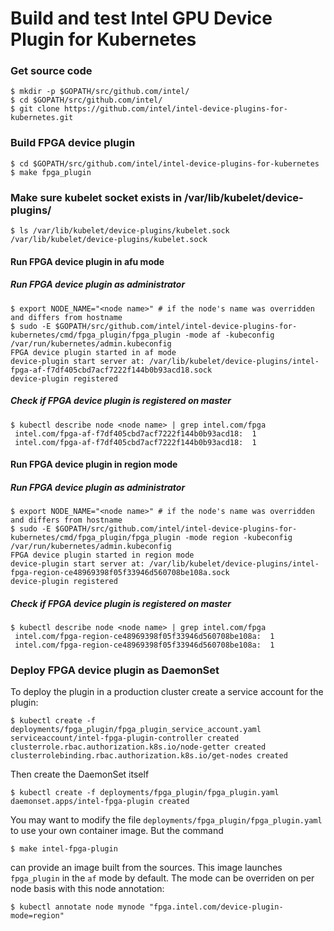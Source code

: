 # Build and test Intel GPU Device Plugin for Kubernetes

### Get source code
```
$ mkdir -p $GOPATH/src/github.com/intel/
$ cd $GOPATH/src/github.com/intel/
$ git clone https://github.com/intel/intel-device-plugins-for-kubernetes.git
```

### Build FPGA device plugin
```
$ cd $GOPATH/src/github.com/intel/intel-device-plugins-for-kubernetes
$ make fpga_plugin
```

### Make sure kubelet socket exists in /var/lib/kubelet/device-plugins/
```
$ ls /var/lib/kubelet/device-plugins/kubelet.sock
/var/lib/kubelet/device-plugins/kubelet.sock
```

#### Run FPGA device plugin in afu mode

##### Run FPGA device plugin as administrator
```
$ export NODE_NAME="<node name>" # if the node's name was overridden and differs from hostname
$ sudo -E $GOPATH/src/github.com/intel/intel-device-plugins-for-kubernetes/cmd/fpga_plugin/fpga_plugin -mode af -kubeconfig /var/run/kubernetes/admin.kubeconfig
FPGA device plugin started in af mode
device-plugin start server at: /var/lib/kubelet/device-plugins/intel-fpga-af-f7df405cbd7acf7222f144b0b93acd18.sock
device-plugin registered
```

##### Check if FPGA device plugin is registered on master
```
$ kubectl describe node <node name> | grep intel.com/fpga
 intel.com/fpga-af-f7df405cbd7acf7222f144b0b93acd18:  1
 intel.com/fpga-af-f7df405cbd7acf7222f144b0b93acd18:  1
```

#### Run FPGA device plugin in region mode

##### Run FPGA device plugin as administrator
```
$ export NODE_NAME="<node name>" # if the node's name was overridden and differs from hostname
$ sudo -E $GOPATH/src/github.com/intel/intel-device-plugins-for-kubernetes/cmd/fpga_plugin/fpga_plugin -mode region -kubeconfig /var/run/kubernetes/admin.kubeconfig
FPGA device plugin started in region mode
device-plugin start server at: /var/lib/kubelet/device-plugins/intel-fpga-region-ce48969398f05f33946d560708be108a.sock
device-plugin registered
```

##### Check if FPGA device plugin is registered on master
```
$ kubectl describe node <node name> | grep intel.com/fpga
 intel.com/fpga-region-ce48969398f05f33946d560708be108a:  1
 intel.com/fpga-region-ce48969398f05f33946d560708be108a:  1
```

### Deploy FPGA device plugin as DaemonSet

To deploy the plugin in a production cluster create a service account
for the plugin:

    $ kubectl create -f deployments/fpga_plugin/fpga_plugin_service_account.yaml
    serviceaccount/intel-fpga-plugin-controller created
    clusterrole.rbac.authorization.k8s.io/node-getter created
    clusterrolebinding.rbac.authorization.k8s.io/get-nodes created

Then create the DaemonSet itself

    $ kubectl create -f deployments/fpga_plugin/fpga_plugin.yaml
    daemonset.apps/intel-fpga-plugin created

You may want to modify the file `deployments/fpga_plugin/fpga_plugin.yaml` to
use your own container image. But the command

    $ make intel-fpga-plugin

can provide an image built from the sources. This image launches `fpga_plugin`
in the `af` mode by default. The mode can be overriden on per node basis with
this node annotation:

    $ kubectl annotate node mynode "fpga.intel.com/device-plugin-mode=region"
